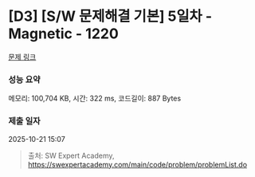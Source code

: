 # [D3] [S/W 문제해결 기본] 5일차 - Magnetic - 1220 

[문제 링크](https://swexpertacademy.com/main/code/problem/problemDetail.do?contestProbId=AV14hwZqABsCFAYD) 

### 성능 요약

메모리: 100,704 KB, 시간: 322 ms, 코드길이: 887 Bytes

### 제출 일자

2025-10-21 15:07



> 출처: SW Expert Academy, https://swexpertacademy.com/main/code/problem/problemList.do